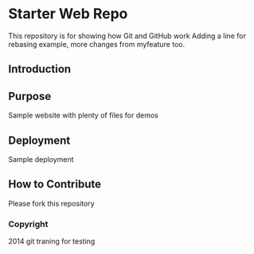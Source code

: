 # Starter Web Repo

This repository is for showing how Git and GitHub work
Adding a line for rebasing example,  more changes from myfeature too.


## Introduction

## Purpose

Sample website with plenty of files for demos

## Deployment

Sample deployment

## How to Contribute

Please fork this repository

### Copyright
2014 git traning for testing
